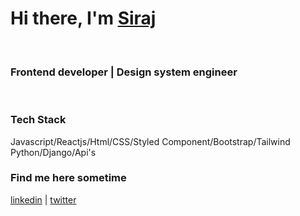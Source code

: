 # Hi there, I'm [Siraj]  

<br/>

### Frontend developer | Design system engineer

<br/>
 
### Tech Stack
Javascript/Reactjs/Html/CSS/Styled Component/Bootstrap/Tailwind
Python/Django/Api's
<br/>

### Find me here sometime
[linkedin] | [twitter]

<br/>

[Siraj]: https://siraj-portfolio.herokuapp.com/
[twitter]: https://twitter.com/sirajofcl
[linkedin]: https://linkedin.com/in/sirajofcl

